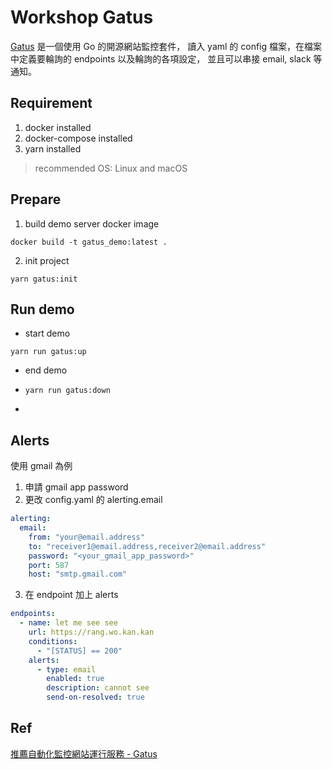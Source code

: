 # Workshop Gatus

[Gatus](https://github.com/TwiN/gatus) 是一個使用 Go 的開源網站監控套件，
讀入 yaml 的 config 檔案，在檔案中定義要輪詢的 endpoints 以及輪詢的各項設定，
並且可以串接 email, slack 等通知。

## Requirement
1. docker installed
2. docker-compose installed
3. yarn installed

> recommended OS: Linux and macOS

## Prepare
1. build demo server docker image
```shell
docker build -t gatus_demo:latest .
```
2. init project
```shell
yarn gatus:init
```

## Run demo
- start demo
```shell
yarn run gatus:up
```
- end demo
- ```shell
  yarn run gatus:down
- ```
  
## Alerts
使用 gmail 為例
1. 申請 gmail app password
2. 更改 config.yaml 的 alerting.email
```yaml
alerting:
  email:
    from: "your@email.address"
    to: "receiver1@email.address,receiver2@email.address"
    password: "<your_gmail_app_password>"
    port: 587
    host: "smtp.gmail.com"
```

3. 在 endpoint 加上 alerts
```yaml
endpoints:
  - name: let me see see
    url: https://rang.wo.kan.kan
    conditions:
      - "[STATUS] == 200"
    alerts:
      - type: email
        enabled: true
        description: cannot see
        send-on-resolved: true
```

## Ref
[推薦自動化監控網站運行服務 - Gatus](https://blog.wu-boy.com/2022/03/automated-service-health-dashboard-gatus/)